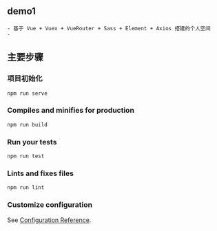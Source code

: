 ## demo1
```
- 基于 Vue + Vuex + VueRouter + Sass + Element + Axios 搭建的个人空间
- 
```
## 主要步骤
### 项目初始化
```
npm run serve
```

### Compiles and minifies for production
```
npm run build
```

### Run your tests
```
npm run test
```

### Lints and fixes files
```
npm run lint
```

### Customize configuration
See [Configuration Reference](https://cli.vuejs.org/config/).
